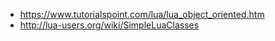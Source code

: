  - https://www.tutorialspoint.com/lua/lua_object_oriented.htm
 - http://lua-users.org/wiki/SimpleLuaClasses
